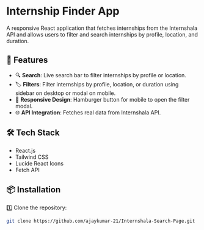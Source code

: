 # Internship Finder App

A responsive React application that fetches internships from the Internshala API and allows users to filter and search internships by profile, location, and duration.

## 🚀 Features

- 🔍 **Search**: Live search bar to filter internships by profile or location.
- 🏷️ **Filters**: Filter internships by profile, location, or duration using sidebar on desktop or modal on mobile.
- 📱 **Responsive Design**: Hamburger button for mobile to open the filter modal.
- 🌐 **API Integration**: Fetches real data from Internshala API.

## 🛠️ Tech Stack

- React.js
- Tailwind CSS
- Lucide React Icons
- Fetch API

## 📦 Installation

1️⃣ Clone the repository:

```bash
git clone https://github.com/ajaykumar-21/Internshala-Search-Page.git
```

